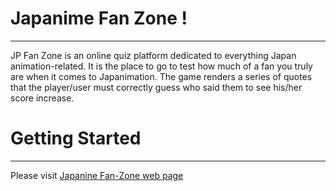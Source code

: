 # Japanime Fan Zone !
***

JP Fan Zone is an online quiz platform dedicated to everything Japan animation-related. It is the place to go to test how much of a fan you truly are when it comes to Japanimation. The game renders a series of quotes that the player/user must correctly guess who said them to see his/her score increase.

# Getting Started
***

Please visit [Japanine Fan-Zone web page]()


